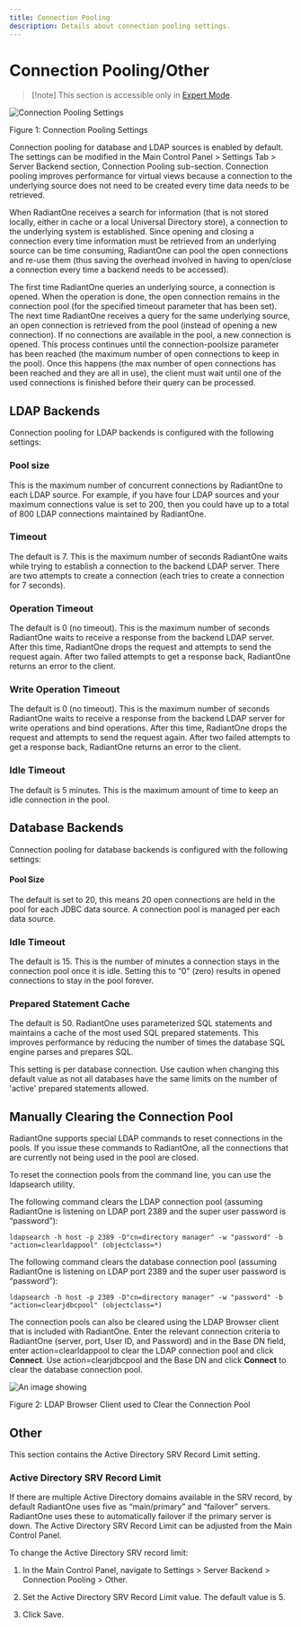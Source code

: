 ```yaml
---
title: Connection Pooling
description: Details about connection pooling settings.
---
```


# Connection Pooling/Other

>[!note] This section is accessible only in [Expert Mode](01-introduction#expert-mode).

![Connection Pooling Settings](Media/Image3.61.jpg)

Figure 1: Connection Pooling Settings

Connection pooling for database and LDAP sources is enabled by default. The settings can be modified in the Main Control Panel > Settings Tab > Server Backend section, Connection Pooling sub-section. Connection pooling improves performance for virtual views because a connection to the underlying source does not need to be created every time data needs to be retrieved.

When RadiantOne receives a search for information (that is not stored locally, either in cache or a local Universal Directory store), a connection to the underlying system is established. Since opening and closing a connection every time information must be retrieved from an underlying source can be time consuming, RadiantOne can pool the open connections and re-use them (thus saving the overhead involved in having to open/close a connection every time a backend needs to be accessed).

The first time RadiantOne queries an underlying source, a connection is opened. When the operation is done, the open connection remains in the connection pool (for the specified timeout parameter that has been set). The next time RadiantOne receives a query for the same underlying source, an open connection is retrieved from the pool (instead of opening a new connection). If no connections are available in the pool, a new connection is opened. This process continues until the connection-poolsize parameter has been reached (the maximum number of open connections to keep in the pool). Once this happens (the max number of open connections has been reached and they are all in use), the client must wait until one of the used connections is finished before their query can be processed.

## LDAP Backends

Connection pooling for LDAP backends is configured with the following settings:

### Pool size

This is the maximum number of concurrent connections by RadiantOne to each LDAP source. For example, if you have four LDAP sources and your maximum connections value is set to 200, then you could have up to a total of 800 LDAP connections maintained by RadiantOne.

### Timeout

The default is 7. This is the maximum number of seconds RadiantOne waits while trying to establish a connection to the backend LDAP server. There are two attempts to create a connection (each tries to create a connection for 7 seconds).

### Operation Timeout

The default is 0 (no timeout). This is the maximum number of seconds RadiantOne waits to receive a response from the backend LDAP server. After this time, RadiantOne drops the request and attempts to send the request again. After two failed attempts to get a response back, RadiantOne returns an error to the client.

### Write Operation Timeout

The default is 0 (no timeout). This is the maximum number of seconds RadiantOne waits to receive a response from the backend LDAP server for write operations and bind operations. After this time, RadiantOne drops the request and attempts to send the request again. After two failed attempts to get a response back, RadiantOne returns an error to the client.

### Idle Timeout

The default is 5 minutes. This is the maximum amount of time to keep an idle connection in the pool.

## Database Backends

Connection pooling for database backends is configured with the following settings:

#### Pool Size

The default is set to 20, this means 20 open connections are held in the pool for each JDBC data source. A connection pool is managed per each data source.

### Idle Timeout

The default is 15. This is the number of minutes a connection stays in the connection pool once it is idle. Setting this to “0” (zero) results in opened connections to stay in the pool forever.

### Prepared Statement Cache

The default is 50. RadiantOne uses parameterized SQL statements and maintains a cache of the most used SQL prepared statements. This improves performance by reducing the number of times the database SQL engine parses and prepares SQL. 

This setting is per database connection. Use caution when changing this default value as not all databases have the same limits on the number of 'active' prepared statements allowed.

## Manually Clearing the Connection Pool

RadiantOne supports special LDAP commands to reset connections in the pools. If you issue these commands to RadiantOne, all the connections that are currently not being used in the pool are closed.

To reset the connection pools from the command line, you can use the ldapsearch utility.

The following command clears the LDAP connection pool (assuming RadiantOne is listening on LDAP port 2389 and the super user password is “password”):

`ldapsearch -h host -p 2389 -D"cn=directory manager" -w "password" -b "action=clearldappool" (objectclass=*)`

The following command clears the database connection pool (assuming RadiantOne is listening on LDAP port 2389 and the super user password is “password”):

`ldapsearch -h host -p 2389 -D"cn=directory manager" -w "password" -b "action=clearjdbcpool" (objectclass=*)`

The connection pools can also be cleared using the LDAP Browser client that is included with RadiantOne. Enter the relevant connection criteria to RadiantOne (server, port, User ID, and Password) and in the Base DN field, enter action=clearldappool to clear the LDAP connection pool and click **Connect**. Use action=clearjdbcpool and the Base DN and click **Connect** to clear the database connection pool.

![An image showing ](Media/Image3.62.jpg)

Figure 2: LDAP Browser Client used to Clear the Connection Pool

## Other

This section contains the Active Directory SRV Record Limit setting. 

### Active Directory SRV Record Limit

If there are multiple Active Directory domains available in the SRV record, by default RadiantOne uses five as “main/primary” and “failover” servers. RadiantOne uses these to automatically failover if the primary server is down. The Active Directory SRV Record Limit can be adjusted from the Main Control Panel. 

To change the Active Directory SRV record limit:

1. In the Main Control Panel, navigate to Settings > Server Backend > Connection Pooling > Other. 

1. Set the Active Directory SRV Record Limit value. The default value is 5. 

1. Click Save. 
